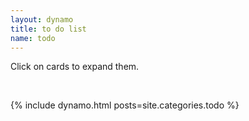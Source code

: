 ```yaml
---
layout: dynamo
title: to do list
name: todo
---
```


Click on cards to expand them.

<br />

{% include dynamo.html posts=site.categories.todo %}